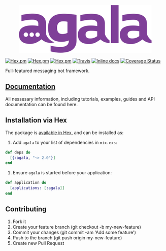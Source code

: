 <p align="center"><img src="extras/logo/horizontal.png" alt="agala" height="150px"></p>

[![Hex.pm](https://img.shields.io/hexpm/v/agala.svg)](https://hex.pm/packages/agala) 
[![Hex.pm](https://img.shields.io/hexpm/dt/agala.svg)](https://hex.pm/packages/agala)
[![Hex.pm](https://img.shields.io/hexpm/l/agala.svg)](https://hex.pm/packages/agala)
[![Travis](https://travis-ci.org/agalaframework/agala.svg?branch=develop)](https://travis-ci.org/agalaframework/agala) 
[![Inline docs](http://inch-ci.org/github/agalaframework/agala.svg)](http://inch-ci.org/github/agalaframework/agala) 
[![Coverage Status](https://coveralls.io/repos/github/agalaframework/agala/badge.svg?branch=develop)](https://coveralls.io/github/agalaframework/agala?branch=develop)


Full-featured messaging bot framework.

## [Documentation](https://hexdocs.pm/agala/)

All nessesary information, including tutorials, examples, guides and API documentation can be found here.

## Installation via Hex

The package is [available in Hex](lttps://hex.pm/packages/agala), and can be installed as:

  1. Add `agala` to your list of dependencies in `mix.exs`:

  ```elixir
  def deps do
    [{:agala, "~> 2.0"}]
  end
  ```

  1. Ensure `agala` is started before your application:

  ```elixir
  def application do
    [applications: [:agala]]
  end
  ```

## Contributing

1. Fork it
2. Create your feature branch (git checkout -b my-new-feature)
3. Commit your changes (git commit -am 'Add some feature')
4. Push to the branch (git push origin my-new-feature)
5. Create new Pull Request